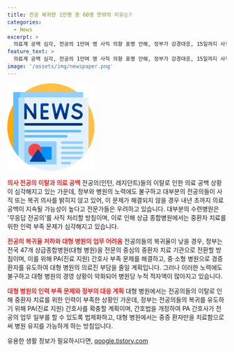 ```yaml
---
title: 전공 복귀한 1만명 중 60명 뜻밖의 이유는?
categories:
  - News
excerpt: >
  의료계 공백 심각, 전공의 1만여 명 사직 의향 표명 안해, 정부가 강경대응, 15일까지 사직 처리 미응답 전공의 대부분, 상급종합병원 빅5도 사직 처리 예고, 대형병원 운영 악화 예상, 병원·정부 유화책 실패로 의료봉사 공백 내년초까지 이어질 가능성 높아. 정부, 급진 대책 펼칠 것 예고- 전문의 중심 중환자 치료 구조 전환, PA 간호사 확충 등.
feature_text: >
  의료계 공백 심각, 전공의 1만여 명 사직 의향 표명 안해, 정부가 강경대응, 15일까지 사직 처리 미응답 전공의 대부분, 상급종합병원 빅5도 사직 처리 예고, 대형병원 운영 악화 예상, 병원·정부 유화책 실패로 의료봉사 공백 내년초까지 이어질 가능성 높아. 정부, 급진 대책 펼칠 것 예고- 전문의 중심 중환자 치료 구조 전환, PA 간호사 확충 등.
image: '/assets/img/newspaper.png'
---
```


<p><img src="/assets/img/newspaper.png" alt="kimp 속보" /></p>

<p><b><span style="color: #ee2323;">의사 전공의 이탈과 의료 공백</span></b>
전공의(인턴, 레지던트)들의 이탈로 인한 의료 공백 상황이 심각해지고 있는 가운데, 정부와 병원의 노력에도 불구하고 대부분의 전공의들이 사직 또는 복귀 의사를 밝히지 않고 있어, 이 문제가 해결되지 않을 경우 내년 초까지 의료 공백이 지속될 가능성이 높다고 전문가들은 우려하고 있습니다. 대부분의 수련병원은 '무응답 전공의'를 사직 처리할 방침이며, 이로 인해 상급 종합병원에서는 중환자 치료를 위한 인력 부족 문제가 심각해지고 있습니다.</p>

<p data-ke-size="size16"></p>

<p><b><span style="color: #ee2323;">전공의 복귀율 저하와 대형 병원의 업무 어려움</span></b>
전공의들의 복귀율이 낮을 경우, 정부는 전국 47개 상급종합병원(대형 병원)을 전문의 중심의 중환자 치료 기관으로 전환할 방침이며, 이를 위해 PA(진료 지원) 간호사 부족 문제를 해결하고, 중·소형 병원으로 경증 환자를 유도하여 대형 병원의 의료진 부담을 줄일 계획입니다. 그러나 이러한 노력에도 불구하고 대형 병원의 경영 상황이 악화되어 병원당 누적 적자액이 많아지고 있습니다.</p>

<p data-ke-size="size16"></p>

<p><b><span style="color: #ee2323;">대형 병원의 인력 부족 문제와 정부의 대응 계획</span></b>
대형 병원에서는 전공의들의 이탈로 인해 중환자 치료를 위한 인력이 부족한 상황인 가운데, 정부는 전공의들의 복귀를 유도하기 위해 PA(진료 지원) 간호사를 확충할 계획이며, 간호법을 개정하여 PA 간호사가 전공의 업무 일부를 할 수 있도록 법제화하고, 대형 병원에서는 중증 환자만을 치료함으로써 병원 유지를 가능하게 하는 방침입니다.</p>

<p data-ke-size="size16"></p>
유용한 생활 정보가 필요하시다면, <a href="https://qoogle.tistory.com" rel="dofollow">qoogle.tistory.com</a>


